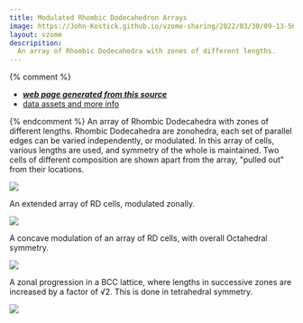 ```yaml
---
title: Modulated Rhombic Dodecahedron Arrays
image: https://John-Kostick.github.io/vzome-sharing/2022/03/30/09-13-56-Modulated-Rhombic-Dodecahedron-Arrays/Modulated-Rhombic-Dodecahedron-Arrays.png
layout: vzome
descripition:
  An array of Rhombic Dodecahedra with zones of different lengths.
---
```


{% comment %}
 - [***web page generated from this source***][post]
 - [data assets and more info][github]

[post]: <https://John-Kostick.github.io/vzome-sharing/2022/03/30/Modulated-Rhombic-Dodecahedron-Arrays-09-13-56.html>
[github]: <https://github.com/John-Kostick/vzome-sharing/tree/main/2022/03/30/09-13-56-Modulated-Rhombic-Dodecahedron-Arrays/>
{% endcomment %}
An array of Rhombic Dodecahedra with zones of different lengths. Rhombic Dodecahedra are zonohedra, each set of parallel edges can be varied independently, or modulated. In this array of cells, various lengths are used, and symmetry of the whole is maintained. Two cells of different composition are shown apart from the array, "pulled out" from their locations.

<vzome-viewer style="width: 100%; height: 65vh;"
       src="https://John-Kostick.github.io/vzome-sharing/2022/03/30/09-13-56-Modulated-Rhombic-Dodecahedron-Arrays/Modulated-Rhombic-Dodecahedron-Arrays.vZome" >
  <img src="https://John-Kostick.github.io/vzome-sharing/2022/03/30/09-13-56-Modulated-Rhombic-Dodecahedron-Arrays/Modulated-Rhombic-Dodecahedron-Arrays.png" />
</vzome-viewer>

An extended array of RD cells, modulated zonally.

<vzome-viewer style="width: 100%; height: 100vh;"
       src="https://John-Kostick.github.io/vzome-sharing/2022/03/30/09-03-34-RD-modulated-arrays/RD-modulated-arrays.vZome" >
  <img src="https://John-Kostick.github.io/vzome-sharing/2022/03/30/09-03-34-RD-modulated-arrays/RD-modulated-arrays.png" />
</vzome-viewer>

A concave modulation of an array of RD cells, with overall Octahedral symmetry.

<vzome-viewer style="width: 100%; height: 100vh;"
       src="https://John-Kostick.github.io/vzome-sharing/2021/12/29/18-27-01-RD-modulated-concave-octahedral/RD-modulated-concave-octahedral.vZome" >
  <img src="https://John-Kostick.github.io/vzome-sharing/2021/12/29/18-27-01-RD-modulated-concave-octahedral/RD-modulated-concave-octahedral.png" />
</vzome-viewer>

  A zonal progression in a BCC lattice, where lengths in successive zones are increased by a factor of √2.  This is done in tetrahedral symmetry.

<vzome-viewer style="width: 100%; height: 80vh;"
       src="https://John-Kostick.github.io/vzome-sharing/2021/12/29/20-00-06-RD-modulated-concave-tetrahedral/RD-modulated-concave-tetrahedral.vZome" >
  <img src="https://John-Kostick.github.io/vzome-sharing/2021/12/29/20-00-06-RD-modulated-concave-tetrahedral/RD-modulated-concave-tetrahedral.png" />
</vzome-viewer>


